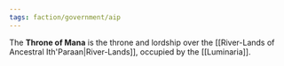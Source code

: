 ```yaml
---
tags: faction/government/aip
---
```

The **Throne of Mana** is the throne and lordship over the [[River-Lands of Ancestral Ith'Paraan|River-Lands]], occupied by the [[Luminaria]].